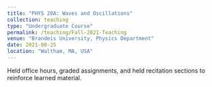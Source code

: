 ```yaml
---
title: "PHYS 20A: Waves and Oscillations"
collection: teaching
type: "Undergraduate Course"
permalink: /teaching/Fall-2021-Teaching
venue: "Brandeis University, Physics Department"
date: 2021-08-25
location: "Waltham, MA, USA"
---
```


Held office hours, graded assignments, and held recitation sections to reinforce learned material. 
